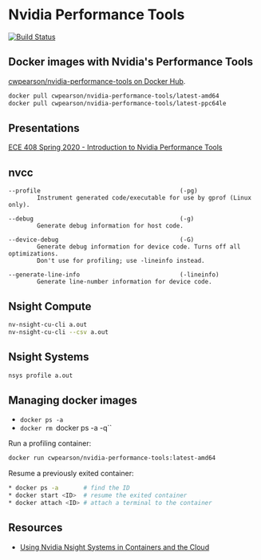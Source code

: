 # Nvidia Performance Tools

[![Build Status](https://travis-ci.com/cwpearson/nvidia-performance-tools.svg?branch=master)](https://travis-ci.com/cwpearson/nvidia-performance-tools)

## Docker images with Nvidia's Performance Tools

[cwpearson/nvidia-performance-tools on Docker Hub](https://hub.docker.com/repository/docker/cwpearson/nvidia-performance-tools).

```bash
docker pull cwpearson/nvidia-performance-tools/latest-amd64
docker pull cwpearson/nvidia-performance-tools/latest-ppc64le
```

## Presentations

[ECE 408 Spring 2020 - Introduction to Nvidia Performance Tools](https://docs.google.com/presentation/d/1A5i3Zdh7ltOLdW7qHZ2tviXYcyl1sKvM7kRpnzOD7tQ/edit?usp=sharing)

## nvcc

```
--profile                                       (-pg)                           
        Instrument generated code/executable for use by gprof (Linux only).

--debug                                         (-g)                            
        Generate debug information for host code.

--device-debug                                  (-G)                            
        Generate debug information for device code. Turns off all optimizations.
        Don't use for profiling; use -lineinfo instead.

--generate-line-info                            (-lineinfo)                     
        Generate line-number information for device code.
```

## Nsight Compute

```bash
nv-nsight-cu-cli a.out
nv-nsight-cu-cli --csv a.out

```

## Nsight Systems

```bash
nsys profile a.out
```

## Managing docker images

* `docker ps -a`
* `docker rm `docker ps -a -q``

Run a profiling container:
```bash
docker run cwpearson/nvidia-performance-tools:latest-amd64
```

Resume a previously exited container:
```bash
* docker ps -a       # find the ID
* docker start <ID>  # resume the exited container
* docker attach <ID> # attach a terminal to the container
```

## Resources

* [Using Nvidia Nsight Systems in Containers and the Cloud](https://devblogs.nvidia.com/nvidia-nsight-systems-containers-cloud/)